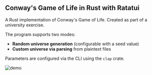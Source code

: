 ## Conway's Game of Life in Rust with Ratatui

A Rust implementation of Conway's Game of Life. Created as part of a university exercise.

The program supports two modes:
- **Random universe generation** (configurable with a seed value)
- **Custom universe via parsing** from plaintext files

Parameters are configured via the CLI using the `clap` crate.

![demo](https://github.com/user-attachments/assets/37e2b2d8-672a-4ff2-8c69-9c7557617ba0)
